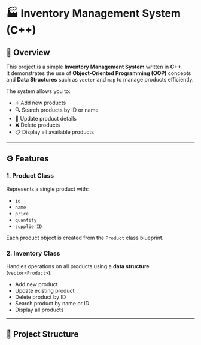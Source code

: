 # 🏭 Inventory Management System (C++)

## 📘 Overview
This project is a simple **Inventory Management System** written in **C++**.  
It demonstrates the use of **Object-Oriented Programming (OOP)** concepts and **Data Structures** such as `vector` and `map` to manage products efficiently.

The system allows you to:
- ➕ Add new products  
- 🔍 Search products by ID or name  
- 📝 Update product details  
- ❌ Delete products  
- 📋 Display all available products  

---

## ⚙️ Features

### 1. **Product Class**
Represents a single product with:
- `id`
- `name`
- `price`
- `quantity`
- `supplierID`

Each product object is created from the `Product` class blueprint.

### 2. **Inventory Class**
Handles operations on all products using a **data structure** (`vector<Product>`):
- Add new product  
- Update existing product  
- Delete product by ID  
- Search product by name or ID  
- Display all products  

---

## 🧱 Project Structure


